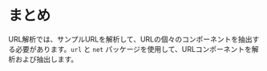 # まとめ

URL解析では、サンプルURLを解析して、URLの個々のコンポーネントを抽出する必要があります。`url` と `net` パッケージを使用して、URLコンポーネントを解析および抽出します。
